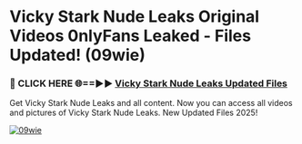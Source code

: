 # Vicky Stark Nude Leaks Original Videos 0nlyFans Leaked - Files Updated! (09wie)

<h3>🔴 CLICK HERE 🌐==►► <a href="https://tinyurl.com/5h6xmrr3" rel="nofollow">Vicky Stark Nude Leaks Updated Files</a></h3>

Get Vicky Stark Nude Leaks and all content. Now you can access all videos and pictures of Vicky Stark Nude Leaks. New Updated Files 2025!

[![09wie](https://i.imgur.com/KVD873Z.gif)](https://tinyurl.com/5h6xmrr3)
